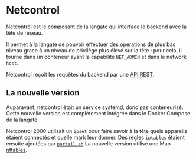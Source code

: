 # Netcontrol

Netcontrol est le composant de la langate qui interface le backend avec la tête de réseau.

Il permet à la langate de pouvoir effectuer des opérations de plus bas niveau grace à un niveau de privilège plus élevé sur la tête : pour cela, il tourne dans un conteneur ayant la capabilité `NET_ADMIN` et dans le network `host`.

Netcontrol reçoit les requêtes du backend par une [API REST](api.md).

## La nouvelle version

Auparavant, netcontrol était un service systemd, donc pas conteneurisé. Cette nouvelle version est complètement intégrée dans le Docker Compose de la langate.

Netcontrol 2000 utilisait un `ipset` pour faire savoir à la tête quels appareils étaient connectés et quelle [mark](marks.md) leur donner. Des règles `iptables` étaient ensuite ajoutées par [`portail.sh`](https://github.com/InsaLan/scripts-reseau/blob/ifupdown-iptables/portail.sh) La nouvelle version utilise une Map [nftables](nftables.md).
